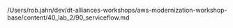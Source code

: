 /Users/rob.jahn/dev/dt-alliances-workshops/aws-modernization-workshop-base/content/40_lab_2/90_serviceflow.md